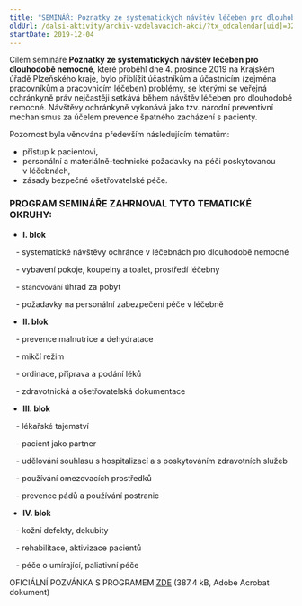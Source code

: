 ```yaml
---
title: "SEMINÁŘ: Poznatky ze systematických návštěv léčeben pro dlouhobě nemocné (Plzeňský kraj)"
oldUrl: /dalsi-aktivity/archiv-vzdelavacich-akci/?tx_odcalendar[uid]=326&cHash=a683e5ba69da2d4090cac0103eb28d4c
startDate: 2019-12-04
---
```


<p class="align-blok">Cílem semináře <b>Poznatky ze systematických návštěv léčeben pro dlouhodobě nemocné</b>, které proběhl dne 4. prosince 2019 na Krajském úřadě Plzeňského kraje, bylo přiblížit účastníkům a účastnicím (zejména pracovníkům a pracovnicím léčeben) problémy, se kterými se veřejná ochránkyně práv nejčastěji setkává během návštěv léčeben pro dlouhodobě nemocné. Návštěvy ochránkyně vykonává jako tzv. národní preventivní mechanismus za účelem prevence špatného zacházení s pacienty. </p>
<p>Pozornost byla věnována především následujícím tématům:</p>
<p></p><ul><li>přístup k pacientovi,</li><li>personální a materiálně-technické požadavky na péči poskytovanou v léčebnách,</li><li>zásady bezpečné ošetřovatelské péče.</li></ul><h3 class="align-blok">PROGRAM SEMINÁŘE ZAHRNOVAL TYTO TEMATICKÉ OKRUHY:</h3><p></p><ul><li><b>I. blok</b></li></ul><p>   - systematické návštěvy ochránce v léčebnách pro dlouhodobě nemocné</p>
<p>   - vybavení pokoje, koupelny a toalet, prostředí léčebny</p>
<p>   - <span style="font-size: 12.8px;">stanovování </span>úhrad za pobyt</p>
<p>   - požadavky na personální zabezpečení péče v léčebně</p>
<p></p><ul><li><b>II. blok</b></li></ul><p>   - prevence malnutrice a dehydratace</p>
<p>   - mikčí režim</p>
<p>   - ordinace, příprava a podání léků</p>
<p>   - zdravotnická a ošetřovatelská dokumentace</p>
<p></p><ul><li><b>III. blok</b></li></ul><p>   - lékařské tajemství </p>
<p>   - pacient jako partner</p>
<p>   - udělování souhlasu s hospitalizací a s poskytováním zdravotních služeb</p>
<p>   - používání omezovacích prostředků</p>
<p>   - prevence pádů a používání postranic</p>
<p></p>
<p></p><ul><li><b>IV. blok</b></li></ul><p></p>
<p>   - kožní defekty, dekubity</p>
<p>   - rehabilitace, aktivizace pacientů</p>
<p>   - péče o umírající, paliativní péče</p>
<p></p>
<p>OFICIÁLNÍ POZVÁNKA S PROGRAMEM <a href="/uploads-import/projekt_ESF/00_2019_VA/SEMINARE/12_04_Poznatky_z_LDN_Plzen/12_04_Poznatky_ze_systematickych_navstev_LDN_POZVANKA.pdf" target="_blank">ZDE</a> (387.4 kB, Adobe Acrobat dokument)</p>
